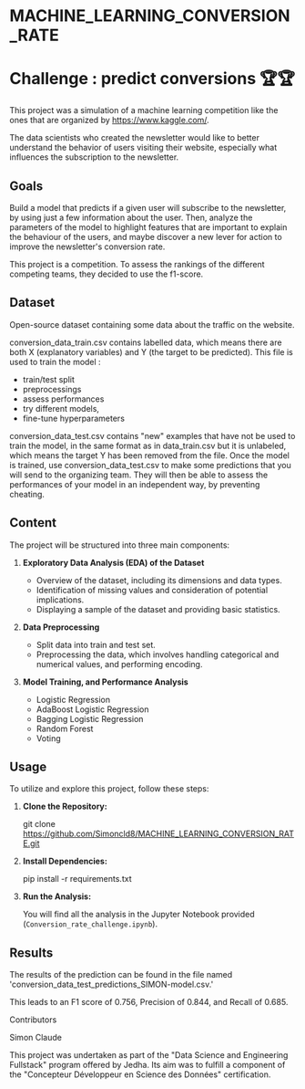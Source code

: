 # MACHINE_LEARNING_CONVERSION_RATE

# Challenge : predict conversions 🏆🏆

This project was a simulation of a machine learning competition like the ones that are organized by https://www.kaggle.com/.


The data scientists who created the newsletter would like to better understand the behavior of users visiting their website, especially what influences the subscription to the newsletter.

## Goals

Build a model that predicts if a given user will subscribe to the newsletter, by using just a few information about the user. Then, analyze the parameters of the model to highlight features that are important to explain the behaviour of the users, and maybe discover a new lever for action to improve the newsletter's conversion rate.

This project is a competition. To assess the rankings of the different competing teams, they decided to use the f1-score.

## Dataset

Open-source dataset containing some data about the traffic on the website.

conversion_data_train.csv contains labelled data, which means there are both X (explanatory variables) and Y (the target to be predicted). This file is used to train the model : 
 * train/test split
 * preprocessings
 * assess performances
 * try different models,
 * fine-tune hyperparameters 

conversion_data_test.csv contains "new" examples that have not be used to train the model, in the same format as in data_train.csv but it is unlabeled, which means the target Y has been removed from the file. Once the model is trained, use conversion_data_test.csv to make some predictions that you will send to the organizing team. They will then be able to assess the performances of your model in an independent way, by preventing cheating.

## Content

The project will be structured into three main components:

1. **Exploratory Data Analysis (EDA) of the Dataset**
   - Overview of the dataset, including its dimensions and data types.
   - Identification of missing values and consideration of potential implications.
   - Displaying a sample of the dataset and providing basic statistics.

2. **Data Preprocessing**
   - Split data into train and test set.
   - Preprocessing the data, which involves handling categorical and numerical values, and performing encoding.

3. **Model Training, and Performance Analysis**
    * Logistic Regression
    * AdaBoost Logistic Regression
    * Bagging Logistic Regression
    * Random Forest
    * Voting

## Usage

To utilize and explore this project, follow these steps:

1. **Clone the Repository:**

   git clone https://github.com/Simoncld8/MACHINE_LEARNING_CONVERSION_RATE.git


2. **Install Dependencies:**

   pip install -r requirements.txt  

3. **Run the Analysis:**

   You will find all the analysis in the Jupyter Notebook provided (`Conversion_rate_challenge.ipynb`).

## Results

The results of the prediction can be found in the file named 'conversion_data_test_predictions_SIMON-model.csv.'

This leads to an F1 score of 0.756, Precision of 0.844, and Recall of 0.685.


Contributors

Simon Claude

This project was undertaken as part of the "Data Science and Engineering Fullstack" program offered by Jedha. Its aim was to fulfill a component of the "Concepteur Développeur en Science des Données" certification.


